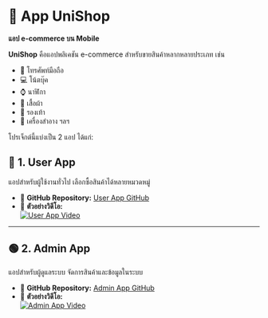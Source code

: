# 📱 App UniShop  
**แอป e-commerce บน Mobile**

**UniShop** คือแอปพลิเคชัน e-commerce สำหรับขายสินค้าหลากหลายประเภท เช่น  
- 📱 โทรศัพท์มือถือ  
- 💻 โน้ตบุ๊ค  
- ⌚ นาฬิกา  
- 👕 เสื้อผ้า  
- 👟 รองเท้า  
- 💄 เครื่องสำอาง ฯลฯ

โปรเจ็กต์นี้แบ่งเป็น 2 แอป ได้แก่:

## 🔵 1. User App  
แอปสำหรับผู้ใช้งานทั่วไป เลือกซื้อสินค้าได้หลายหมวดหมู่  
- 🔗 **GitHub Repository:** [User App GitHub](https://github.com/DonyWeasley/unishop_admin)  
- 🎥 **ตัวอย่างวิดีโอ:**  
[![User App Video](https://via.placeholder.com/400x200?text=Click+to+watch+User+App)](https://drive.google.com/file/d/1RDhVDhZ1GsNYiP9XDk-LCueyecy8G8sx/view?usp=sharing)

---

## 🟢 2. Admin App  
แอปสำหรับผู้ดูแลระบบ จัดการสินค้าและข้อมูลในระบบ  
- 🔗 **GitHub Repository:** [Admin App GitHub](https://donyweasley.github.io/unishop_project/)  
- 🎥 **ตัวอย่างวิดีโอ:**  
[![Admin App Video](https://via.placeholder.com/400x200?text=Click+to+watch+Admin+App)](https://drive.google.com/file/d/1GtsuvgVKgv1lNmM4msKWs3o4MHQU0w4g/view?usp=sharing)
